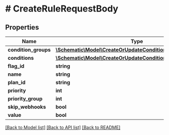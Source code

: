 # # CreateRuleRequestBody

## Properties

Name | Type | Description | Notes
------------ | ------------- | ------------- | -------------
**condition_groups** | [**\Schematic\Model\CreateOrUpdateConditionGroupRequestBody[]**](CreateOrUpdateConditionGroupRequestBody.md) |  |
**conditions** | [**\Schematic\Model\CreateOrUpdateConditionRequestBody[]**](CreateOrUpdateConditionRequestBody.md) |  |
**flag_id** | **string** |  | [optional]
**name** | **string** |  |
**plan_id** | **string** |  | [optional]
**priority** | **int** |  |
**priority_group** | **int** |  | [optional]
**skip_webhooks** | **bool** |  | [optional]
**value** | **bool** |  |

[[Back to Model list]](../../README.md#models) [[Back to API list]](../../README.md#endpoints) [[Back to README]](../../README.md)
